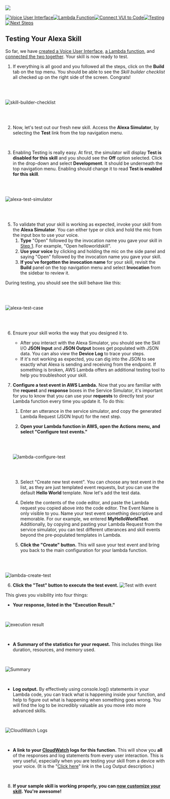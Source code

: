 <img src="https://m.media-amazon.com/images/G/01/mobile-apps/dex/alexa/alexa-skills-kit/tutorials/quiz-game/header._TTH_.png" />

[![Voice User Interface](https://m.media-amazon.com/images/G/01/mobile-apps/dex/alexa/alexa-skills-kit/tutorials/navigation/1-locked._TTH_.png)](./1-voice-user-interface.md)[![Lambda Function](https://m.media-amazon.com/images/G/01/mobile-apps/dex/alexa/alexa-skills-kit/tutorials/navigation/2-locked._TTH_.png)](./2-lambda-function.md)[![Connect VUI to Code](https://m.media-amazon.com/images/G/01/mobile-apps/dex/alexa/alexa-skills-kit/tutorials/navigation/3-locked._TTH_.png)](./3-connect-vui-to-code.md)[![Testing](https://m.media-amazon.com/images/G/01/mobile-apps/dex/alexa/alexa-skills-kit/tutorials/navigation/4-on._TTH_.png)](./4-testing.md)[![Next Steps](https://m.media-amazon.com/images/G/01/mobile-apps/dex/alexa/alexa-skills-kit/tutorials/navigation/5-locked._TTH_.png)](./5-customize.md)

## Testing Your Alexa Skill

So far, we have [created a Voice User Interface](./1-voice-user-interface.md), [a Lambda function](./2-lambda-function.md), and [connected the two together](./3-connect-vui-to-code.md).  Your skill is now ready to test.

1. If everything is all good and you followed all the steps, click on the **Build** tab on the top menu. You should be able to see the _Skill builder checklist_ all checked up on the right side of the screen. Congrats!

  <br />
  <br />

![skill-builder-checklist](./resources/skill-builder-checklist.png)

  <br />
  <br />

2. Now, let's test out our fresh new skill. Access the **Alexa Simulator**, by selecting the **Test** link from the top navigation menu.

<br />

3. Enabling Testing is really easy. At first, the simulator will display **Test is disabled for this skill** and you should see the **Off** option selected. Click in the drop-down and select **Development**. It should be underneath the top navigation menu. Enabling should change it to read **Test is enabled for this skill**.

  <br />
  <br />

![alexa-test-simulator](./resources/alexa-test-simulator.png)

  <br />
  <br />

5. To validate that your skill is working as expected, invoke your skill from the **Alexa Simulator**. You can either type or click and hold the mic from the input box to use your voice.
	1. **Type** "Open" followed by the invocation name you gave your skill in [Step 1](./1-voice-user-interface.md). For example, "Open helloworldskill".
	2. **Use your voice** by clicking and holding the mic on the side panel and saying "Open" followed by the invocation name you gave your skill.
	3. **If you've forgotten the invocation name** for your skill, revisit the **Build** panel on the top navigation menu and select **Invocation** from the sidebar to review it.

  During testing, you should see the skill behave like this:

  <br />
  <br />

  ![alexa-test-case](./resources/alexa-test-case.png)

  <br />
  <br />

6. Ensure your skill works the way that you designed it to.
	* After you interact with the Alexa Simulator, you should see the Skill I/O **JSON Input** and **JSON Output** boxes get populated with JSON data. You can also view the **Device Log** to trace your steps.
	* If it's not working as expected, you can dig into the JSON to see exactly what Alexa is sending and receiving from the endpoint. If something is broken, AWS Lambda offers an additional testing tool to help you troubleshoot your skill.


7.  **Configure a test event in AWS Lambda.** Now that you are familiar with the **request** and **response** boxes in the Service Simulator, it's important for you to know that you can use your **requests** to directly test your Lambda function every time you update it.  To do this:
    1.  Enter an utterance in the service simulator, and copy the generated Lambda Request (JSON Input) for the next step.

    2.  **Open your Lambda function in AWS, open the Actions menu, and select "Configure test events."**

    <br />
    <br />

    ![lambda-configure-test](./resources/lambda-configure-test.png)

    <br />
    <br />

    3.  Select "Create new test event". You can choose any test event in the list, as they are just templated event requests, but you can use the default **Hello World** template. Now let's add the test data.

    4. Delete the contents of the code editor, and paste the Lambda request you copied above into the code editor. The Event Name is only visible to you. Name your test event something descriptive and memorable. For our example, we entered **MyHelloWorldTest**. Additionally, by copying and pasting your Lambda Request from the service simulator, you can test different utterances and skill events beyond the pre-populated templates in Lambda.

    5.  **Click the "Create" button.** This will save your test event and bring you back to the main configuration for your lambda function.

  
    <br />
    <br />

  ![lambda-create-test](./resources/lambda-create-test.png)

  

6.  **Click the "Test" button to execute the test event.**
![Test with event](https://m.media-amazon.com/images/G/01/mobile-apps/dex/alexa/alexa-skills-kit/tutorials/general/4-5-5-save-and-test._TTH_.png)

This gives you visibility into four things:

*  **Your response, listed in the "Execution Result."**

<br />

![execution result](https://m.media-amazon.com/images/G/01/mobile-apps/dex/alexa/alexa-skills-kit/tutorials/fact/4-5-5-1-execution-result._TTH_.png)

<br />

*  **A Summary of the statistics for your request.** This includes things like duration, resources, and memory used.

<br />

![Summary](https://m.media-amazon.com/images/G/01/mobile-apps/dex/alexa/alexa-skills-kit/tutorials/general/4-5-5-2-summary._TTH_.png)

<br />

*  **Log output.**  By effectively using console.log() statements in your Lambda code, you can track what is happening inside your function, and help to figure out what is happening when something goes wrong.  You will find the log to be incredibly valuable as you move into more advanced skills.

<br />

![CloudWatch Logs](https://m.media-amazon.com/images/G/01/mobile-apps/dex/alexa/alexa-skills-kit/tutorials/general/4-5-5-3-log-output._TTH_.png)

<br />

*  **A link to your [CloudWatch](https://console.aws.amazon.com/cloudwatch/home?region=eu-west-1#logs:) logs for this function.**  This will show you **all** of the responses and log statements from every user interaction.  This is very useful, especially when you are testing your skill from a device with your voice.  (It is the "[Click here](https://console.aws.amazon.com/cloudwatch/home?region=us-east-1#logs:)" link in the Log Output description.)

<br />
    
8.  **If your sample skill is working properly, you can [now customize your skill](./5-customize.md). You're awesome!**
